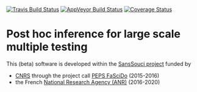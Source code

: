 [![Travis Build Status](https://travis-ci.org/pneuvial/sanssouci.svg?branch=master)](https://travis-ci.org/pneuvial/sanssouci)
[![AppVeyor Build Status](https://ci.appveyor.com/api/projects/status/github/pneuvial/sanssouci?branch=master&svg=true)](https://ci.appveyor.com/project/pneuvial/sanssouci)
[![Coverage Status](https://img.shields.io/codecov/c/github/pneuvial/sanssouci/master.svg)](https://codecov.io/github/pneuvial/sanssouci?branch=master)

# Post hoc inference for large scale multiple testing

This (beta) software is developed within the [SansSouci project](https://www.math.univ-toulouse.fr/~pneuvial/SansSouci
) funded by 

*  [CNRS](http://www.cnrs.fr) through the project call [PEPS FaSciDo](https://www.cnrs.fr/ins2i/spip.php?article1183) (2015-2016)
* the French [National Research Agency (ANR)](http://www.agence-nationale-recherche.fr/?Project=ANR-16-CE40-0019) (2016-2020)
